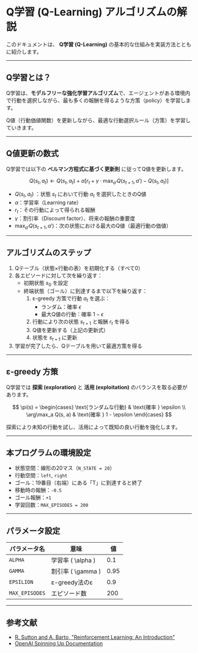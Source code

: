 # Q学習 (Q-Learning) アルゴリズムの解説

このドキュメントは、 **Q学習 (Q-Learning)** の基本的な仕組みを実装方法とともに紹介します。

---

## Q学習とは？

Q学習は、**モデルフリーな強化学習アルゴリズム**で、エージェントがある環境内で行動を選択しながら、最も多くの報酬を得るような方策（policy）を学習します。

Q値（行動価値関数）を更新しながら、最適な行動選択ルール（方策）を学習していきます。

---

## Q値更新の数式

Q学習では以下の **ベルマン方程式に基づく更新則** に従ってQ値を更新します。

$$
Q(s_t, a_t) \leftarrow Q(s_t, a_t) + \alpha \left[ r_t + \gamma \cdot \max_{a'} Q(s_{t+1}, a') - Q(s_t, a_t) \right]
$$

- $Q(s_t, a_t)$ ：状態 $s_t$ において行動 $a_t$ を選択したときのQ値
- $\alpha$：学習率（Learning rate）
- $r_t$：その行動によって得られる報酬
- $\gamma$：割引率（Discount factor）、将来の報酬の重要度
- $\max_{a'} Q(s_{t+1}, a')$：次の状態における最大のQ値（最適行動の価値）

---

## アルゴリズムのステップ

1. Qテーブル（状態×行動の表）を初期化する（すべて0）
2. 各エピソードに対して次を繰り返す：
    - 初期状態 $s_0$ を設定
    - 終端状態（ゴール）に到達するまで以下を繰り返す：
        1. ε-greedy 方策で行動 $a_t$ を選ぶ：
            - ランダム：確率 $\epsilon$
            - 最大Q値の行動：確率 $1 - \epsilon$
        2. 行動により次の状態 $s_{t+1}$ と報酬 $r_t$ を得る
        3. Q値を更新する（上記の更新式）
        4. 状態を $s_{t+1}$ に更新
3. 学習が完了したら、Qテーブルを用いて最適方策を得る

---

## ε-greedy 方策

Q学習では **探索 (exploration)** と **活用 (exploitation)** のバランスを取る必要があります。

$$
\pi(s) =
\begin{cases}
\text{ランダムな行動} & \text{確率 } \epsilon \\
\arg\max_a Q(s, a) & \text{確率 } 1 - \epsilon
\end{cases}
$$

探索により未知の行動を試し、活用によって既知の良い行動を強化します。

---

## 本プログラムの環境設定

- 状態空間：線形の20マス（`N_STATE = 20`）
- 行動空間：`left`, `right`
- ゴール：19番目（右端）にある「T」に到達すると終了
- 移動時の報酬：`-0.5`
- ゴール報酬：`+1`
- 学習回数：`MAX_EPISODES = 200`

---

## パラメータ設定

| パラメータ名 | 意味 | 値 |
|--------------|------|----|
| `ALPHA`      | 学習率 \( \alpha \) | 0.1 |
| `GAMMA`      | 割引率 \( \gamma \) | 0.95 |
| `EPSILION`   | ε-greedy法のε       | 0.9 |
| `MAX_EPISODES` | エピソード数     | 200 |

---

## 参考文献

- [R. Sutton and A. Barto, "Reinforcement Learning: An Introduction"](https://web.stanford.edu/class/psych209/Readings/SuttonBartoIPRLBook2ndEd.pdf)
- [OpenAI Spinning Up Documentation](https://spinningup.openai.com/)